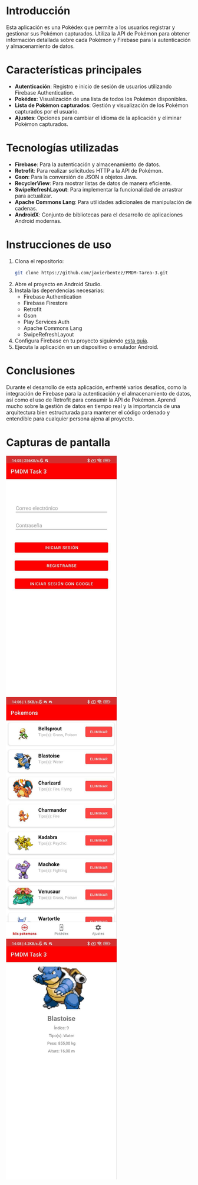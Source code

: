 # Introducción

Esta aplicación es una Pokédex que permite a los usuarios registrar y gestionar sus Pokémon capturados. Utiliza la API de Pokémon para obtener información detallada sobre cada Pokémon y Firebase para la autenticación y almacenamiento de datos.

# Características principales

- **Autenticación**: Registro e inicio de sesión de usuarios utilizando Firebase Authentication.
- **Pokédex**: Visualización de una lista de todos los Pokémon disponibles.
- **Lista de Pokémon capturados**: Gestión y visualización de los Pokémon capturados por el usuario.
- **Ajustes**: Opciones para cambiar el idioma de la aplicación y eliminar Pokémon capturados.

# Tecnologías utilizadas

- **Firebase**: Para la autenticación y almacenamiento de datos.
- **Retrofit**: Para realizar solicitudes HTTP a la API de Pokémon.
- **Gson**: Para la conversión de JSON a objetos Java.
- **RecyclerView**: Para mostrar listas de datos de manera eficiente.
- **SwipeRefreshLayout**: Para implementar la funcionalidad de arrastrar para actualizar.
- **Apache Commons Lang**: Para utilidades adicionales de manipulación de cadenas.
- **AndroidX**: Conjunto de bibliotecas para el desarrollo de aplicaciones Android modernas.

# Instrucciones de uso

1. Clona el repositorio:
    ```bash
    git clone https://github.com/javierbentez/PMDM-Tarea-3.git
    ```
2. Abre el proyecto en Android Studio.
3. Instala las dependencias necesarias:
    - Firebase Authentication
    - Firebase Firestore
    - Retrofit
    - Gson
    - Play Services Auth
    - Apache Commons Lang
    - SwipeRefreshLayout
4. Configura Firebase en tu proyecto siguiendo [esta guía](https://firebase.google.com/docs/android/setup).
5. Ejecuta la aplicación en un dispositivo o emulador Android.

# Conclusiones

Durante el desarrollo de esta aplicación, enfrenté varios desafíos, como la integración de Firebase para la autenticación y el almacenamiento de datos, así como el uso de Retrofit para consumir la API de Pokémon. Aprendí mucho sobre la gestión de datos en tiempo real y la importancia de una arquitectura bien estructurada para mantener el código ordenado y entendible para cualquier persona ajena al proyecto.

# Capturas de pantalla

<img src="images/login.jpg" alt="Pantalla de inicio de sesión" width="300"/>
<img src="images/pokemons.jpg" alt="Lista de Pokémon" width="300"/>
<img src="images/details.jpg" alt="Detalles de un Pokémon" width="300"/>